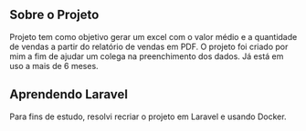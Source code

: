 ## Sobre o Projeto

Projeto tem como objetivo gerar um excel com o valor médio e a quantidade de vendas a partir do relatório de vendas em PDF.
O projeto foi criado por mim a fim de ajudar um colega na preenchimento dos dados. Já está em uso a mais de 6 meses.

## Aprendendo Laravel

Para fins de estudo, resolvi recriar o projeto em Laravel e usando Docker.

